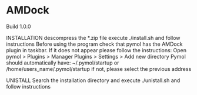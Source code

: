 # AMDock
Build 1.0.0

INSTALLATION
descompress the *.zip file
execute ./install.sh and follow instructions
Before using the program check that pymol has the AMDock plugin in taskbar.
If it does not appear please follow the instructions:
Open pymol > Plugins > Manager Plugins > Settings > Add new directory
Pymol should automatically have:
~/.pymol/startup or /home/users_name/.pymol/startup 
if not, please select the previous address

UNISTALL
Search the installation directory and execute ./unistall.sh and follow instructions
